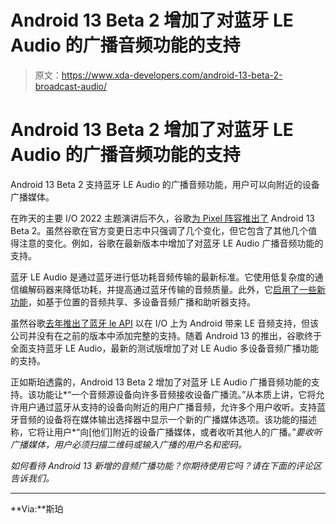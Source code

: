 # Android 13 Beta 2 增加了对蓝牙 LE Audio 的广播音频功能的支持

> 原文：<https://www.xda-developers.com/android-13-beta-2-broadcast-audio/>

# Android 13 Beta 2 增加了对蓝牙 LE Audio 的广播音频功能的支持

Android 13 Beta 2 支持蓝牙 LE Audio 的广播音频功能，用户可以向附近的设备广播媒体。

在昨天的主要 I/O 2022 主题演讲后不久，谷歌[为 Pixel 阵容推出了](https://www.xda-developers.com/android-13-beta-2-released/) Android 13 Beta 2。虽然谷歌在官方变更日志中只强调了几个变化，但它包含了其他几个值得注意的变化。例如，谷歌在最新版本中增加了对蓝牙 LE Audio 广播音频功能的支持。

蓝牙 LE Audio 是通过蓝牙进行低功耗音频传输的最新标准。它使用低复杂度的通信编解码器来降低功耗，并提高通过蓝牙传输的音频质量。此外，它[启用了一些新功能](https://www.xda-developers.com/bluetooth-sig-introduces-le-audio-lc3-codec-support-multi-stream-audio-hearing-aids-audio-sharing/)，如基于位置的音频共享、多设备音频广播和助听器支持。

虽然谷歌[去年推出了蓝牙 le API](https://www.xda-developers.com/android-12-bluetooth-le-audio-api/) 以在 I/O 上为 Android 带来 LE 音频支持，但该公司并没有在之前的版本中添加完整的支持。随着 Android 13 的推出，谷歌终于全面支持蓝牙 LE Audio，最新的测试版增加了对 LE Audio 多设备音频广播功能的支持。

正如斯珀透露的，Android 13 Beta 2 增加了对蓝牙 LE Audio 广播音频功能的支持。该功能让*“一个音频源设备向许多音频接收设备广播流。”从本质上讲，它将允许用户通过蓝牙从支持的设备向附近的用户广播音频，允许多个用户收听。支持蓝牙音频的设备将在媒体输出选择器中显示一个新的广播媒体选项。该功能的描述称，它将让用户*“向[他们]附近的设备广播媒体，或者收听其他人的广播。”*要收听广播媒体，用户必须扫描二维码或输入广播的用户名和密码。*

*如何看待 Android 13 新增的音频广播功能？你期待使用它吗？请在下面的评论区告诉我们。*

* * *

**Via:**斯珀
